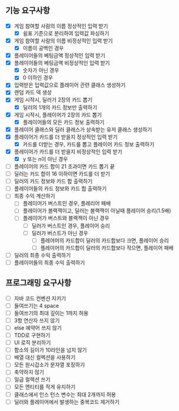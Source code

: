 ## 기능 요구사항

- [x] 게임 참여할 사람의 이름 정상적인 입력 받기
    - [x] 쉼표 기준으로 분리하여 입력값 파싱하기
- [x] 게임 참여할 사람의 이름 비정상적인 입력 받기
    - [x] 이름이 공백인 경우
- [x] 플레이어들의 베팅금액 정상적인 입력 받기
- [x] 플레이어들의 베팅금액 비정상적인 입력 받기
    - [x] 숫자가 아닌 경우
    - [x] 0 이하인 경우
- [x] 입력받은 입력값으로 플레이어 관련 클래스 생성하기
- [x] 랜덤 카드 덱 생성
- [x] 게임 시작시, 딜러가 2장의 카드 뽑기
    - [x] 딜러의 1개의 카드 정보만 출력하기
- [x] 게임 시작시, 플레이어가 2장의 카드 뽑기
    - [x] 플레이어들의 모든 카드 정보 출력하기
- [x] 플레이어 클래스와 딜러 클래스가 상속받는 유저 클래스 생성하기
- [x] 플레이어가 카드를 더 받을지 정상적인 입력 받기
    - [x] 카드를 더받는 경우, 카드를 뽑고 플레이어 카드 정보 출력하기
- [x] 플레이어가 카드를 더 받을지 비정상적인 입력 받기
    - [x] y 또는 n이 아닌 경우
- [ ] 플레이어의 카드 합이 21 초과이면 카드 뽑기 끝
- [ ] 딜러는 카드 합이 16 이하이면 카드를 더 받기
- [ ] 딜러의 카드 정보와 카드 합 출력하기
- [ ] 플레이어들의 카드 정보와 카드 합 출력하기
- [ ] 최종 수익 계산하기
    - [ ] 플레이어가 버스트인 경우, 플레리어 패배
    - [ ] 플레이어가 블랙잭이고, 딜러는 블랙잭이 아닐때 플레이어 승리(1.5배)
    - [ ] 플레이어가 버스트와 블랙잭이 아닌 경우
        - [ ] 딜러가 버스트인 경우, 플레이어 승리
        - [ ] 딜러가 버스트가 아닌 경우
            - [ ] 플레어어의 카드합이 딜러의 카드합보다 크면, 플레이어 승리
            - [ ] 플레이어의 카드합이 딜러의 카드합보다 작으면, 플레이어 패배
- [ ] 딜러의 최종 수익 출력하기
- [ ] 플레이어들의 최종 수익 출력하기

## 프로그래밍 요구사항

- [ ] 자바 코드 컨벤션 지키기
- [ ] 들여쓰기는 4 space
- [ ] 들여쓰기의 최대 깊이는 1까지 허용
- [ ] 3항 연산자 쓰지 않기
- [ ] else 예약어 쓰지 않기
- [ ] TDD로 구현하기
- [ ] UI 로직 분리하기
- [ ] 함소의 길이가 10라인을 넘지 않기
- [ ] 배열 대신 컬렉션을 사용하기
- [ ] 모든 원시갑소가 문자열 포장하기
- [ ] 축약하지 않기
- [ ] 일급 컬렉션 쓰기
- [ ] 모든 엔티티를 작게 유지하기
- [ ] 클래스에서 인스 턴스 변수는 최대 2개까지 허용
- [ ] 딜러와 플레이어에서 발생하는 중복코드 제거하기